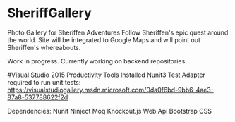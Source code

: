 # SheriffGallery
Photo Gallery for Sheriffen Adventures
Follow Sheriffen's epic quest around the world. Site will be integrated to Google Maps and will point out Sheriffen's whereabouts. 

Work in progress. 
Currently working on backend repositories.

#Visual Studio 2015
Productivity Tools Installed
Nunit3 Test Adapter required to run unit tests: https://visualstudiogallery.msdn.microsoft.com/0da0f6bd-9bb6-4ae3-87a8-537788622f2d

Dependencies:
Nunit
Ninject
Moq
Knockout.js
Web Api
Bootstrap CSS
